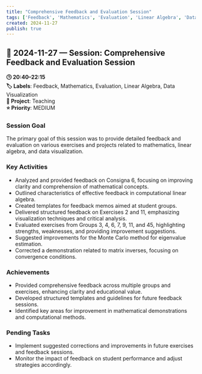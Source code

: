 ```yaml
---
title: "Comprehensive Feedback and Evaluation Session"
tags: ['Feedback', 'Mathematics', 'Evaluation', 'Linear Algebra', 'Data Visualization']
created: 2024-11-27
publish: true
---
```


## 📅 2024-11-27 — Session: Comprehensive Feedback and Evaluation Session

**🕒 20:40–22:15**  
**🏷️ Labels**: Feedback, Mathematics, Evaluation, Linear Algebra, Data Visualization  
**📂 Project**: Teaching  
**⭐ Priority**: MEDIUM  


### Session Goal
The primary goal of this session was to provide detailed feedback and evaluation on various exercises and projects related to mathematics, linear algebra, and data visualization.

### Key Activities
- Analyzed and provided feedback on Consigna 6, focusing on improving clarity and comprehension of mathematical concepts.
- Outlined characteristics of effective feedback in computational linear algebra.
- Created templates for feedback memos aimed at student groups.
- Delivered structured feedback on Exercises 2 and 11, emphasizing visualization techniques and critical analysis.
- Evaluated exercises from Groups 3, 4, 6, 7, 9, 11, and 45, highlighting strengths, weaknesses, and providing improvement suggestions.
- Suggested improvements for the Monte Carlo method for eigenvalue estimation.
- Corrected a demonstration related to matrix inverses, focusing on convergence conditions.

### Achievements
- Provided comprehensive feedback across multiple groups and exercises, enhancing clarity and educational value.
- Developed structured templates and guidelines for future feedback sessions.
- Identified key areas for improvement in mathematical demonstrations and computational methods.

### Pending Tasks
- Implement suggested corrections and improvements in future exercises and feedback sessions.
- Monitor the impact of feedback on student performance and adjust strategies accordingly.
